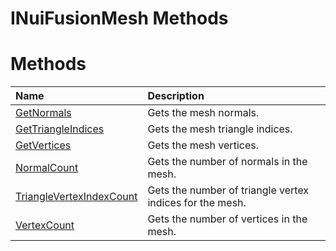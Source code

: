 INuiFusionMesh Methods  
======================  

<span id="publicmethodsSection"></span>

Methods  
=======  

<table>
<colgroup>
<col width="30%" />
<col width="60%" />
</colgroup>
<thead>
<tr class="header">
<th align="left">Name</th>
<th align="left">Description</th>
</tr>
</thead>
<tbody>
<tr class="odd">
<td align="left"><a href="Methods/GetNormals_Method.md">GetNormals</a></td>
<td align="left">Gets the mesh normals.</td>
</tr>
<tr class="even">
<td align="left"><a href="Methods/GetTriangleIndices_Method.md">GetTriangleIndices</a></td>
<td align="left">Gets the mesh triangle indices.</td>
</tr>
<tr class="odd">
<td align="left"><a href="Methods/GetVertices_Method.md">GetVertices</a></td>
<td align="left">Gets the mesh vertices.</td>
</tr>
<tr class="even">
<td align="left"><a href="Methods/NormalCount_Method.md">NormalCount</a></td>
<td align="left">Gets the number of normals in the mesh.</td>
</tr>
<tr class="odd">
<td align="left"><a href="Methods/TriangleVertexIndexCount.md">TriangleVertexIndexCount</a></td>
<td align="left">Gets the number of triangle vertex indices for the mesh.</td>
</tr>
<tr class="even">
<td align="left"><a href="Methods/VertexCount_Method.md">VertexCount</a></td>
<td align="left">Gets the number of vertices in the mesh.</td>
</tr>
</tbody>
</table>



<!--Please do not edit the data in the comment block below.-->
<!--
TOCTitle : INuiFusionMesh Methods
RLTitle : INuiFusionMesh Methods
KeywordK : INuiFusionMesh interface, methods
KeywordA : Methods.T:Microsoft.Kinect.nuikinectfusionvolume.INuiFusionMesh
AssetID : Methods.T:Microsoft.Kinect.nuikinectfusionvolume.INuiFusionMesh
Locale : en-us
CommunityContent : 1
TargetOS : Windows
TopicType : kbSyntax
DocSet : K4Wv2
ProjType : K4Wv2Proj
Technology : Kinect for Windows
Product : Kinect for Windows SDK v2
productversion : 20
-->
